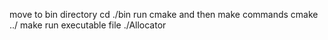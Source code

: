 move to bin directory
 cd ./bin
run cmake and then make commands
 cmake ../
 make
run executable file
 ./Allocator
